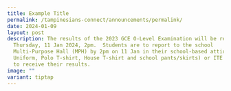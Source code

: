 ```yaml
---
title: Example Title
permalink: /tampinesians-connect/announcements/permalink/
date: 2024-01-09
layout: post
description: The results of the 2023 GCE O-Level Examination will be released on
  Thursday, 11 Jan 2024, 2pm.  Students are to report to the school
  Multi-Purpose Hall (MPH) by 2pm on 11 Jan in their school-based attire (i.e
  Uniform, Polo T-shirt, House T-shirt and school pants/skirts) or ITE Uniform*
  to receive their results.
image: ""
variant: tiptap
---
```

